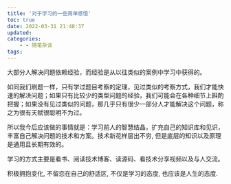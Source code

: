 ```yaml
---
title: '对于学习的一些简单感悟'
toc: true
date: 2022-03-31 21:48:37
updated:
categories:
    - - 随笔杂谈
tags:
---
```


大部分人解决问题依赖经验，而经验是从以往类似的案例中学习中获得的。
<!--more-->

如同我们刷题一样，只有学过题目考察的定理，见过类似的考察方式，我们才能快速的解决问题；如果只有比较少的类型问题的经验，我们可能会在各种细节上斟酌把握；如果没有见过类似的问题，那几乎只有很少一部分人才能解决这个问题，称之为很有天赋很聪明不为过。


所以我今后应该做的事情就是：学习前人的智慧结晶，扩充自己的知识库和见识，丰富自己解决问题的技术和方案。技术新花样层出不穷, 但是底层的知识以及原理是通用且长期有效的。


学习的方式主要是看书、阅读技术博客、读源码、看技术分享视频以及与人交流。


积极拥抱变化, 不留恋在自己的舒适区, 不仅是学习的态度, 也应该是人生的态度.